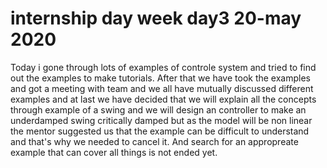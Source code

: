 # internship day week day3 20-may 2020

Today i gone through lots of examples of controle system and tried to find out the examples to make tutorials. After that we have took the examples and got a meeting with team and we all have mutually discussed different examples and at last we have decided that we will explain all the concepts through example of a swing and we will design an controller to make an underdamped swing critically damped but as the model will be non linear the mentor suggested us that the example can be difficult to understand and that's why we needed to cancel it. And search for an appropreate example that can cover all things is not ended yet.

